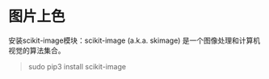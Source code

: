 # 图片上色 #


安装scikit-image模块：scikit-image (a.k.a. skimage) 是一个图像处理和计算机视觉的算法集合。
>sudo pip3 install scikit-image  

